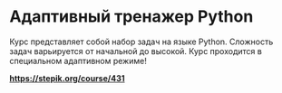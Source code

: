 # Адаптивный тренажер Python

Курс представляет собой набор задач на языке Python. Сложность задач варьируется от начальной до высокой. Курс
проходится в специальном адаптивном режиме!

**https://stepik.org/course/431**